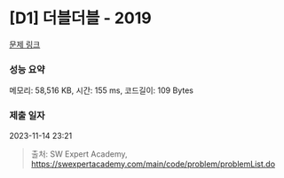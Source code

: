 # [D1] 더블더블 - 2019 

[문제 링크](https://swexpertacademy.com/main/code/problem/problemDetail.do?contestProbId=AV5QDEX6AqwDFAUq) 

### 성능 요약

메모리: 58,516 KB, 시간: 155 ms, 코드길이: 109 Bytes

### 제출 일자

2023-11-14 23:21



> 출처: SW Expert Academy, https://swexpertacademy.com/main/code/problem/problemList.do